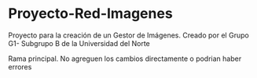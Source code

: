 # Proyecto-Red-Imagenes
Proyecto para la creación de un Gestor de Imágenes. Creado por el Grupo G1- Subgrupo B de la Universidad del Norte

Rama principal. No agreguen los cambios directamente o podrian haber errores
